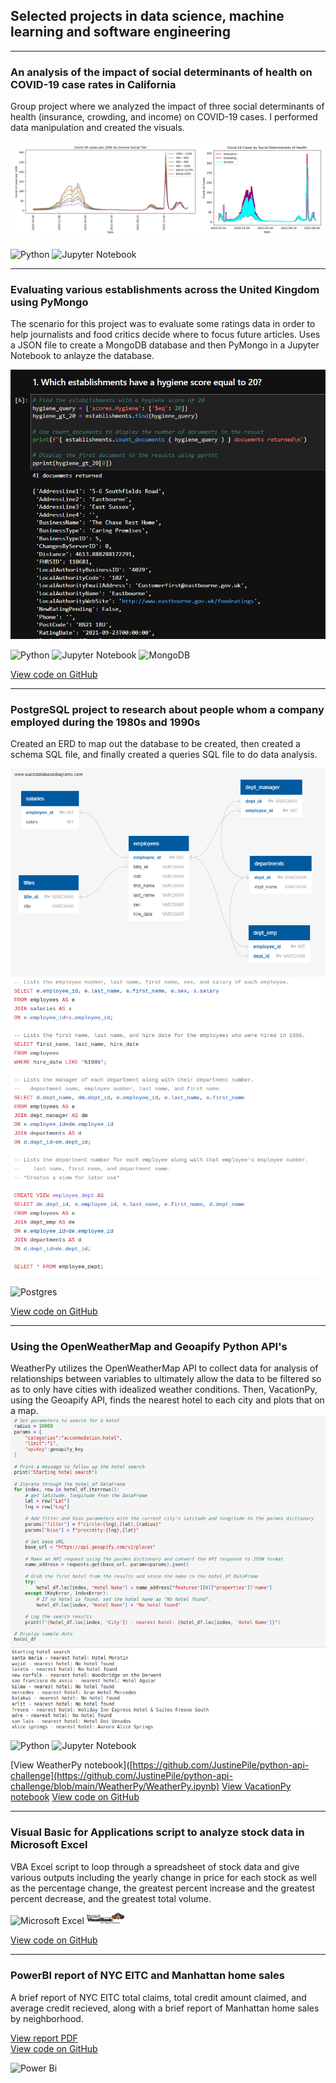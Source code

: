 ## Selected projects in data science, machine learning and software engineering
---
### An analysis of the impact of social determinants of health on COVID-19 case rates in California

Group project where we analyzed the impact of three social determinants of health (insurance, crowding, and income) on COVID-19 cases. I performed data manipulation and created the visuals.

![COVID-19 Project](images/project1.png)

![Python](https://img.shields.io/badge/python-3670A0?style=for-the-badge&logo=python&logoColor=ffdd54) ![Jupyter Notebook](https://img.shields.io/badge/jupyter-%23FA0F00.svg?style=for-the-badge&logo=jupyter&logoColor=white) 

---

### Evaluating various establishments across the United Kingdom using PyMongo
The scenario for this project was to evaluate some ratings data in order to help journalists and food critics decide where to focus future articles. Uses a JSON file to create a MongoDB database and then PyMongo in a Jupyter Notebook to anlayze the database.

![PyMongo Project](images/no_sql.png)

![Python](https://img.shields.io/badge/python-3670A0?style=for-the-badge&logo=python&logoColor=ffdd54) ![Jupyter Notebook](https://img.shields.io/badge/jupyter-%23FA0F00.svg?style=for-the-badge&logo=jupyter&logoColor=white) ![MongoDB](https://img.shields.io/badge/MongoDB-%234ea94b.svg?style=for-the-badge&logo=mongodb&logoColor=white)

[View code on GitHub](https://github.com/JustinePile/nosql-challenge)

---

### PostgreSQL project to research about people whom a company employed during the 1980s and 1990s
Created an ERD to map out the database to be created, then created a schema SQL file, and finally created a queries SQL file to do data analysis.

![ERD](images/ERD.png)
![SQL Queries](images/sql_queries.png)

![Postgres](https://img.shields.io/badge/postgres-%23316192.svg?style=for-the-badge&logo=postgresql&logoColor=white)

[View code on GitHub](https://github.com/JustinePile/sql-challenge)

---

### Using the OpenWeatherMap and Geoapify Python API's

WeatherPy utilizes the OpenWeatherMap API to collect data for analysis of relationships between variables to ultimately allow the data to be filtered so as to only have cities with idealized weather conditions. Then, VacationPy, using the Geoapify API, finds the nearest hotel to each city and plots that on a map.
![OpenWeatherMap API usage](images/APIs.png)

![Python](https://img.shields.io/badge/python-3670A0?style=for-the-badge&logo=python&logoColor=ffdd54) ![Jupyter Notebook](https://img.shields.io/badge/jupyter-%23FA0F00.svg?style=for-the-badge&logo=jupyter&logoColor=white)

[View WeatherPy notebook]([https://github.com/JustinePile/python-api-challenge](https://github.com/JustinePile/python-api-challenge/blob/main/WeatherPy/WeatherPy.ipynb)
[View VacationPy notebook](https://github.com/JustinePile/python-api-challenge/blob/main/VacationPy/VacationPy.ipynb)
[View code on GitHub](https://github.com/JustinePile/python-api-challenge)

---

### Visual Basic for Applications script to analyze stock data in Microsoft Excel

VBA Excel script to loop through a spreadsheet of stock data and give various outputs including the yearly change in price for each stock as well as the percentage change, the greatest percent increase and the greatest percent decrease, and the greatest total volume.

![Microsoft Excel](https://img.shields.io/badge/Microsoft_Excel-217346?style=for-the-badge&logo=microsoft-excel&logoColor=white) <img src="images/VBA_logo.png" style="background-color:white" width="12%" height="12%"> 

[View code on GitHub](https://github.com/JustinePile/VBA-challenge)

---

### PowerBI report of NYC EITC and Manhattan home sales

A brief report of NYC EITC total claims, total credit amount claimed, and average credit recieved, along with a brief report of Manhattan home sales by neighborhood.

[View report PDF](https://github.com/JustinePile/Power_BI/blob/main/Predictive%20Data%20Lab.pdf)   
[View code on GitHub](https://github.com/JustinePile/Power_BI)

![Power Bi](https://img.shields.io/badge/power_bi-F2C811?style=for-the-badge&logo=powerbi&logoColor=black)


<!-- https://github.com/Ileriayo/markdown-badges -->
<!-- [![](https://img.shields.io/badge/R-white?logo=R)](#) [![](https://img.shields.io/badge/Python-white?logo=Python)](#) [![](https://img.shields.io/badge/Jupyter-white?logo=Jupyter)](#) [![](https://img.shields.io/badge/sklearn-white?logo=scikit-learn)](#) [![](https://img.shields.io/badge/LIME-white?logo=LIME)](#) [![](https://img.shields.io/badge/SHAP-white?logo=SHAP)](#) [![](https://img.shields.io/badge/Anaconda-white?logo=anaconda)](#) [![](https://img.shields.io/badge/Geopandas-white?logo=Geopandas)](#) [![](https://img.shields.io/badge/Bash-white?logo=GNUbash)](#) [![](https://img.shields.io/badge/MongoDB-white?logo=mongodb)](#) -->
